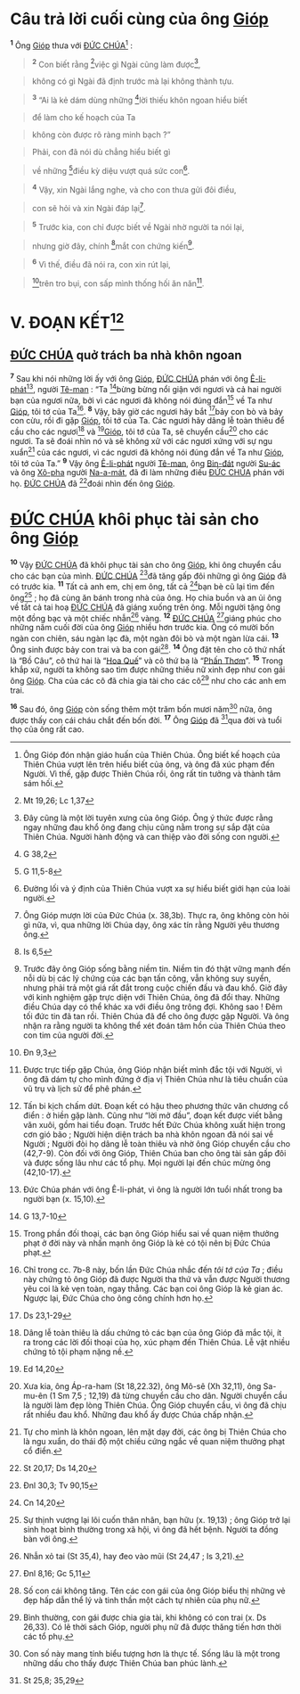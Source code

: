 # Câu trả lời cuối cùng của ông [Gióp]()
<sup><b>1</b></sup> Ông [Gióp]() thưa với [ĐỨC CHÚA]()[^1] :


> <sup><b>2</b></sup> Con biết rằng [^1*]việc gì Ngài cũng làm được[^2],
>


> không có gì Ngài đã định trước mà lại không thành tựu.
>


> <sup><b>3</b></sup> “Ai là kẻ dám dùng những [^2*]lời thiếu khôn ngoan hiểu biết
>


> để làm cho kế hoạch của Ta
>


> không còn được rõ ràng minh bạch ?”
>


> Phải, con đã nói dù chẳng hiểu biết gì
>


> về những [^3*]điều kỳ diệu vượt quá sức con[^3].
>


> <sup><b>4</b></sup> Vậy, xin Ngài lắng nghe, và cho con thưa gửi đôi điều,
>


> con sẽ hỏi và xin Ngài đáp lại[^4].
>


> <sup><b>5</b></sup> Trước kia, con chỉ được biết về Ngài nhờ người ta nói lại,
>


> nhưng giờ đây, chính [^4*]mắt con chứng kiến[^5].
>


> <sup><b>6</b></sup> Vì thế, điều đã nói ra, con xin rút lại,
>


> [^5*]trên tro bụi, con sấp mình thống hối ăn năn[^6].
>


# V. ĐOẠN KẾT[^7]

## [ĐỨC CHÚA]() quở trách ba nhà khôn ngoan
<sup><b>7</b></sup> Sau khi nói những lời ấy với ông [Gióp](), [ĐỨC CHÚA]() phán với ông [Ê-li-phát]()[^8], người [Tê-man]() : “Ta [^6*]bừng bừng nổi giận với ngươi và cả hai người bạn của ngươi nữa, bởi vì các ngươi đã không nói đúng đắn[^9] về Ta như [Gióp](), tôi tớ của Ta[^10]. <sup><b>8</b></sup> Vậy, bây giờ các ngươi hãy bắt [^7*]bảy con bò và bảy con cừu, rồi đi gặp [Gióp](), tôi tớ của Ta. Các ngươi hãy dâng lễ toàn thiêu để cầu cho các ngươi[^11] và [^8*][Gióp](), tôi tớ của Ta, sẽ chuyển cầu[^12] cho các ngươi. Ta sẽ đoái nhìn nó và sẽ không xử với các ngươi xứng với sự ngu xuẩn[^13] của các ngươi, vì các ngươi đã không nói đúng đắn về Ta như [Gióp](), tôi tớ của Ta.” <sup><b>9</b></sup> Vậy ông [Ê-li-phát]() người [Tê-man](), ông [Bin-đát]() người [Su-ác]() và ông [Xô-pha]() người [Na-a-mát](), đã đi làm những điều [ĐỨC CHÚA]() phán với họ. [ĐỨC CHÚA]() đã [^9*]đoái nhìn đến ông [Gióp]().


# [ĐỨC CHÚA]() khôi phục tài sản cho ông [Gióp]()
<sup><b>10</b></sup> Vậy [ĐỨC CHÚA]() đã khôi phục tài sản cho ông [Gióp](), khi ông chuyển cầu cho các bạn của mình. [ĐỨC CHÚA]() [^10*]đã tăng gấp đôi những gì ông [Gióp]() đã có trước kia. <sup><b>11</b></sup> Tất cả anh em, chị em ông, tất cả [^11*]bạn bè cũ lại tìm đến ông[^14] ; họ đã cùng ăn bánh trong nhà của ông. Họ chia buồn và an ủi ông về tất cả tai hoạ [ĐỨC CHÚA]() đã giáng xuống trên ông. Mỗi người tặng ông một đồng bạc và một chiếc nhẫn[^15] vàng. <sup><b>12</b></sup> [ĐỨC CHÚA]() [^12*]giáng phúc cho những năm cuối đời của ông [Gióp]() nhiều hơn trước kia. Ông có mười bốn ngàn con chiên, sáu ngàn lạc đà, một ngàn đôi bò và một ngàn lừa cái. <sup><b>13</b></sup> Ông sinh được bảy con trai và ba con gái[^16]. <sup><b>14</b></sup> Ông đặt tên cho cô thứ nhất là “Bồ Câu”, cô thứ hai là “[Hoa Quế]()” và cô thứ ba là “[Phấn Thơm]()”. <sup><b>15</b></sup> Trong khắp xứ, người ta không sao tìm được những thiếu nữ xinh đẹp như con gái ông [Gióp](). Cha của các cô đã chia gia tài cho các cô[^17] như cho các anh em trai.

<sup><b>16</b></sup> Sau đó, ông [Gióp]() còn sống thêm một trăm bốn mươi năm[^18] nữa, ông được thấy con cái cháu chắt đến bốn đời. <sup><b>17</b></sup> Ông [Gióp]() đã [^13*]qua đời và tuổi thọ của ông rất cao.

[^1]: Ông Gióp đón nhận giáo huấn của Thiên Chúa. Ông biết kế hoạch của Thiên Chúa vượt lên trên hiểu biết của ông, và ông đã xúc phạm đến Người. Vì thế, gặp được Thiên Chúa rồi, ông rất tin tưởng và thành tâm sám hối.
[^2]: Đây cũng là một lời tuyên xưng của ông Gióp. Ông ý thức được rằng ngay những đau khổ ông đang chịu cũng nằm trong sự sắp đặt của Thiên Chúa. Người hành động và can thiệp vào đời sống con người.
[^3]: Đường lối và ý định của Thiên Chúa vượt xa sự hiểu biết giới hạn của loài người.
[^4]: Ông Gióp mượn lời của Đức Chúa (x. 38,3b). Thực ra, ông không còn hỏi gì nữa, vì, qua những lời Chúa dạy, ông xác tín rằng Người yêu thương ông.
[^5]: Trước đây ông Gióp sống bằng niềm tin. Niềm tin đó thật vững mạnh đến nỗi dù bị các lý chứng của các bạn tấn công, vẫn không suy suyển, nhưng phải trả một giá rất đắt trong cuộc chiến đấu và đau khổ. Giờ đây với kinh nghiệm gặp trực diện với Thiên Chúa, ông đã đổi thay. Những điều Chúa dạy có thể khác xa với điều ông trông đợi. Không sao ! Đêm tối đức tin đã tan rồi. Thiên Chúa đã để cho ông được gặp Người. Và ông nhận ra rằng người ta không thể xét đoán tâm hồn của Thiên Chúa theo con tim của người đời.
[^6]: Được trực tiếp gặp Chúa, ông Gióp nhận biết mình đắc tội với Người, vì ông đã dám tự cho mình đứng ở địa vị Thiên Chúa như là tiêu chuẩn của vũ trụ và lịch sử để phê phán.
[^7]: Tấn bi kịch chấm dứt. Đoạn kết có hậu theo phương thức văn chương cổ điển : ở hiền gặp lành. Cũng như “lời mở đầu”, đoạn kết được viết bằng văn xuôi, gồm hai tiểu đoạn. Trước hết Đức Chúa không xuất hiện trong cơn gió bão ; Người hiện diện trách ba nhà khôn ngoan đã nói sai về Người ; Người đòi họ dâng lễ toàn thiêu và nhờ ông Gióp chuyển cầu cho (42,7-9). Còn đối với ông Gióp, Thiên Chúa ban cho ông tài sản gấp đôi và được sống lâu như các tổ phụ. Mọi người lại đến chúc mừng ông (42,10-17).
[^8]: Đức Chúa phán với ông Ê-li-phát, vì ông là người lớn tuổi nhất trong ba người bạn (x. 15,10).
[^9]: Trong phần đối thoại, các bạn ông Gióp hiểu sai về quan niệm thưởng phạt ở đời này và nhấn mạnh ông Gióp là kẻ có tội nên bị Đức Chúa phạt.
[^10]: Chỉ trong cc. 7b-8 này, bốn lần Đức Chúa nhắc đến *tôi tớ của Ta* ; điều này chứng tỏ ông Gióp đã được Người tha thứ và vẫn được Người thương yêu coi là kẻ vẹn toàn, ngay thẳng. Các bạn coi ông Gióp là kẻ gian ác. Ngược lại, Đức Chúa cho ông công chính hơn họ.
[^11]: Dâng lễ toàn thiêu là dấu chứng tỏ các bạn của ông Gióp đã mắc tội, ít ra trong các lời đối thoại của họ, xúc phạm đến Thiên Chúa. Lễ vật nhiều chứng tỏ tội phạm nặng nề.
[^12]: Xưa kia, ông Áp-ra-ham (St 18,22.32), ông Mô-sê (Xh 32,11), ông Sa-mu-ên (1 Sm 7,5 ; 12,19) đã từng chuyển cầu cho dân. Người chuyển cầu là người làm đẹp lòng Thiên Chúa. Ông Gióp chuyển cầu, vì ông đã chịu rất nhiều đau khổ. Những đau khổ ấy được Chúa chấp nhận.
[^13]: Tự cho mình là khôn ngoan, lên mặt dạy đời, các ông bị Thiên Chúa cho là ngu xuẩn, do thái độ một chiều cứng ngắc về quan niệm thưởng phạt cổ điển.
[^14]: Sự thịnh vượng lại lôi cuốn thân nhân, bạn hữu (x. 19,13) ; ông Gióp trở lại sinh hoạt bình thường trong xã hội, vì ông đã hết bệnh. Người ta đồng bàn với ông.
[^15]: Nhẫn xỏ tai (St 35,4), hay đeo vào mũi (St 24,47 ; Is 3,21).
[^16]: Số con cái không tăng. Tên các con gái của ông Gióp biểu thị những vẻ đẹp hấp dẫn thể lý và tinh thần một cách tự nhiên của phụ nữ.
[^17]: Bình thường, con gái được chia gia tài, khi không có con trai (x. Ds 26,33). Có lẽ thời sách Gióp, người phụ nữ đã được thăng tiến hơn thời các tổ phụ.
[^18]: Con số này mang tính biểu tượng hơn là thực tế. Sống lâu là một trong những dấu cho thấy được Thiên Chúa ban phúc lành.
[^1*]: Mt 19,26; Lc 1,37
[^2*]: G 38,2
[^3*]: G 11,5-8
[^4*]: Is 6,5
[^5*]: Đn 9,3
[^6*]: G 13,7-10
[^7*]: Ds 23,1-29
[^8*]: Ed 14,20
[^9*]: St 20,17; Ds 14,20
[^10*]: Đnl 30,3; Tv 90,15
[^11*]: Cn 14,20
[^12*]: Đnl 8,16; Gc 5,11
[^13*]: St 25,8; 35,29